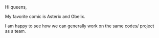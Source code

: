 Hi queens,

My favorite comic is Asterix and Obelix. 

I am happy to see how we can generally work on the same codes/ project as a team. 